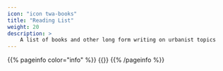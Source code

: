 ```yaml
---
icon: "icon twa-books"
title: "Reading List"
weight: 20
description: >
    A list of books and other long form writing on urbanist topics
---
```


{{% pageinfo color="info" %}}
{{<contribute>}}
{{% /pageinfo %}}